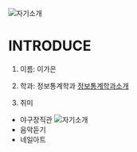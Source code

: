 ![자기소개](https://cdn3.iconfinder.com/data/icons/rcons-user-profession/32/lawyer-woman-48.png)

INTRODUCE
=========

1. 이름: 이가은

2. 학과: 정보통계학과
[정보통계학과소개](http://statistics.kangwon.ac.kr)

3. 취미
 * 야구장직관
 ![자기소개](http://imgnews.naver.net/image/014/2012/10/07/2012100715100463_59_20121007151108.jpg?type=w48)
 * 음악듣기
 * 네일아트




